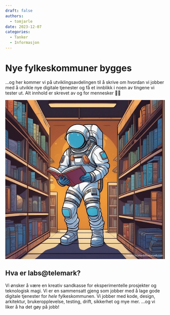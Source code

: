 ```yaml
---
draft: false
authors:
  - tomjarle
date: 2023-12-07
categories:
  - Tanker
  - Informasjon
---
```


# Nye fylkeskommuner bygges
...og her kommer vi på utviklingsavdelingen til å skrive om hvordan vi jobber med å utvikle nye digitale tjenester og få et innblikk i noen av tingene vi tester ut. Alt innhold er skrevet av og for mennesker 🤩🎉

![Dokumentasjonsbiblioteket](./images/techlib2.png) 

## Hva er labs@telemark?
Vi ønsker å være en kreativ sandkasse for eksperimentelle prosjekter og teknologisk magi. Vi er en sammensatt gjeng som jobber med å lage gode digitale tjenester for *hele* fylkeskommunen. Vi jobber med kode, design, arkitektur, brukeropplevelse, testing, drift, sikkerhet og mye mer. ...og vi liker å ha det gøy på jobb!

